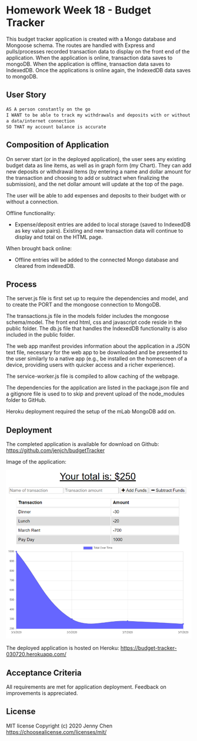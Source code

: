 # Homework Week 18 - Budget Tracker

This budget tracker application is created with a Mongo database and Mongoose schema. The routes are handled with Express and pulls/processes recorded transaction data to display on the front end of the application. When the application is online, transaction data saves to mongoDB. When the application is offline, transaction data saves to IndexedDB. Once the applications is online again, the IndexedDB data saves to mongoDB.

## User Story

```
AS A person constantly on the go
I WANT to be able to track my withdrawals and deposits with or without a data/internet connection
SO THAT my account balance is accurate 
```

## Composition of Application

On server start (or in the deployed application), the user sees any existing budget data as line items, as well as in graph form (my Chart). They can add new deposits or withdrawal items (by entering a name and dollar amount for the transaction and choosing to add or subtract when finalizing the submission), and the net dollar amount will update at the top of the page. 

The user will be able to add expenses and deposits to their budget with or without a connection. 

Offline functionality:

  * Expense/deposit entries are added to local storage (saved to IndexedDB as key value pairs). Existing and new transaction data will continue to display and total on the HTML page.

When brought back online:

  * Offline entries will be added to the connected Mongo database and cleared from indexedDB.

## Process

The server.js file is first set up to require the dependencies and model, and to create the PORT and the mongoose connection to MongoDB. 

The transactions.js file in the models folder includes the mongoose schema/model. The front end html, css and javascript code reside in the public folder. The db.js file that handles the IndexedDB functionality is also included in the public folder.

The web app manifest provides information about the application in a JSON text file, necessary for the web app to be downloaded and be presented to the user similarly to a native app (e.g., be installed on the homescreen of a device, providing users with quicker access and a richer experience).

The service-worker.js file is compiled to allow caching of the webpage.

The dependencies for the application are listed in the package.json file and a gitignore file is used to to skip and prevent upload of the node_modules folder to GitHub. 

Heroku deployment required the setup of the mLab MongoDB add on.

## Deployment

The completed application is available for download on Github: 
https://github.com/jenjch/budgetTracker

Image of the application:

![Fitness Tracker](./budgetTracker.PNG)

The deployed application is hosted on Heroku:
https://budget-tracker-030720.herokuapp.com/ 

## Acceptance Criteria

All requirements are met for application deployment. Feedback on improvements is appreciated.

## License

MIT license Copyright (c) 2020 Jenny Chen 
https://choosealicense.com/licenses/mit/ 